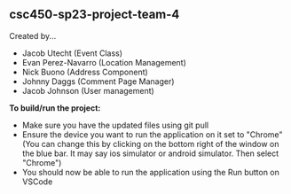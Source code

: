 ## csc450-sp23-project-team-4
Created by...
- Jacob Utecht (Event Class) 
- Evan Perez-Navarro (Location Management)
- Nick Buono (Address Component)
- Johnny Daggs (Comment Page Manager)
- Jacob Johnson (User management)

**To build/run the project:**
- Make sure you have the updated files using git pull
- Ensure the device you want to run the application on it set to "Chrome" (You can change this by clicking on the bottom right of the window on the blue bar. It may say ios simulator or android simulator. Then select "Chrome")
- You should now be able to run the application using the Run button on VSCode
